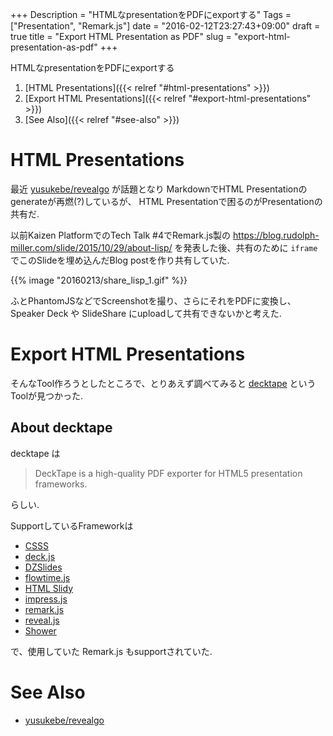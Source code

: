 +++
Description = "HTMLなpresentationをPDFにexportする"
Tags = ["Presentation", "Remark.js"]
date = "2016-02-12T23:27:43+09:00"
draft = true
title = "Export HTML Presentation as PDF"
slug = "export-html-presentation-as-pdf"
+++

HTMLなpresentationをPDFにexportする

<!--more-->

1. [HTML Presentations]({{< relref "#html-presentations" >}})
2. [Export HTML Presentations]({{< relref "#export-html-presentations" >}})
3. [See Also]({{< relref "#see-also" >}})


# HTML Presentations

最近 [yusukebe/revealgo](https://github.com/yusukebe/revealgo) が話題となり
MarkdownでHTML Presentationのgenerateが再燃(?)しているが、
HTML Presentationで困るのがPresentationの共有だ.

以前Kaizen PlatformでのTech Talk #4でRemark.js製の
https://blog.rudolph-miller.com/slide/2015/10/29/about-lisp/
を発表した後、共有のために `iframe` でこのSlideを埋め込んだBlog postを作り共有していた.

{{% image "20160213/share_lisp_1.gif" %}}

ふとPhantomJSなどでScreenshotを撮り、さらにそれをPDFに変換し、
Speaker Deck や SlideShare にuploadして共有できないかと考えた.


# Export HTML Presentations

そんなTool作ろうとしたところで、とりあえず調べてみると
[decktape](https://github.com/astefanutti/decktape) というToolが見つかった.

## About decktape

decktape は

> DeckTape is a high-quality PDF exporter for HTML5 presentation frameworks.

らしい.

SupportしているFrameworkは

- [CSSS](http://leaverou.github.io/csss/)
- [deck.js](http://imakewebthings.com/deck.js/)
- [DZSlides](http://paulrouget.com/dzslides/)
- [flowtime.js](http://flowtime-js.marcolago.com/)
- [HTML Slidy](http://www.w3.org/Talks/Tools/)
- [impress.js](http://impress.github.io/impress.js)
- [remark.js](http://remarkjs.com/)
- [reveal.js](http://lab.hakim.se/reveal-js)
- [Shower](http://shwr.me/)

で、使用していた Remark.js もsupportされていた.


# See Also
- [yusukebe/revealgo](https://github.com/yusukebe/revealgo)
